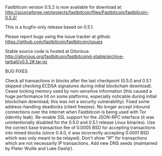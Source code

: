 Fastbitcoin version 0.5.2 is now available for download at:
http://sourceforge.net/projects/fastbitcoin/files/Fastbitcoin/fastbitcoin-0.5.2/

This is a bugfix-only release based on 0.5.1.

Please report bugs using the issue tracker at github:
https://github.com/fastbitcoin/fastbitcoin/issues

Stable source code is hosted at Gitorious:
http://gitorious.org/fastbitcoin/fastbitcoind-stable/archive-tarball/v0.5.2#.tar.gz

BUG FIXES

Check all transactions in blocks after the last checkpoint (0.5.0 and 0.5.1 skipped checking ECDSA signatures during initial blockchain download).
Cease locking memory used by non-sensitive information (this caused a huge performance hit on some platforms, especially noticable during initial blockchain download; this was
not a security vulnerability).
Fixed some address-handling deadlocks (client freezes).
No longer accept inbound connections over the internet when Fastbitcoin is being used with Tor (identity leak).
Re-enable SSL support for the JSON-RPC interface (it was unintentionally disabled for the 0.5.0 and 0.5.1 release Linux binaries).
Use the correct base transaction fee of 0.0005 BSD for accepting transactions into mined blocks (since 0.4.0, it was incorrectly accepting 0.0001 BSD which was only meant to be relayed).
Don't show "IP" for transactions which are not necessarily IP transactions.
Add new DNS seeds (maintained by Pieter Wuille and Luke Dashjr).
